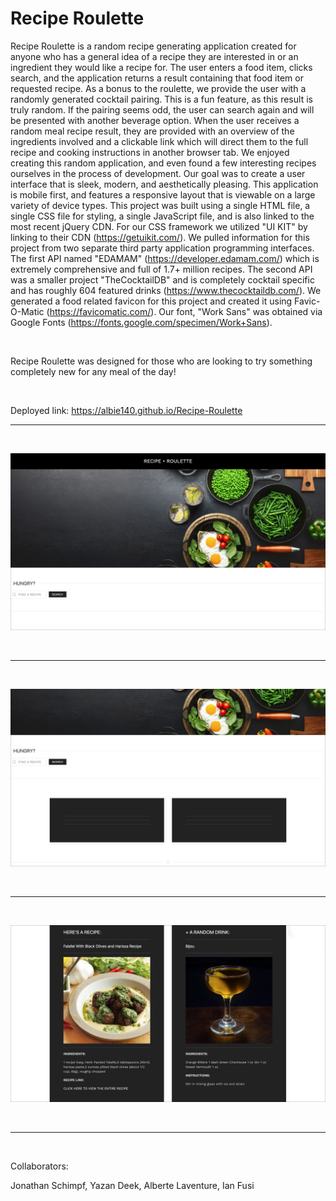 # Recipe Roulette

Recipe Roulette is a random recipe generating application created for anyone who has a general idea of a recipe they are interested in or an ingredient they would like a recipe for. The user enters a food item, clicks search, and the application returns a result containing that food item or requested recipe. As a bonus to the roulette, we provide the user with a randomly generated cocktail pairing. This is a fun feature, as this result is truly random. If the pairing seems odd, the user can search again and will be presented with another beverage option. When the user receives a random meal recipe result, they are provided with an overview of the ingredients involved and a clickable link which will direct them to the full recipe and cooking instructions in another browser tab. We enjoyed creating this random application, and even found a few interesting recipes ourselves in the process of development. Our goal was to create a user interface that is sleek, modern, and aesthetically pleasing. This application is mobile first, and features a responsive layout that is viewable on a large variety of device types. This project was built using a single HTML file, a single CSS file for styling, a single JavaScript file, and is also linked to the most recent jQuery CDN. For our CSS framework we utilized "UI KIT" by linking to their CDN (https://getuikit.com/). We pulled information for this project from two separate third party application programming interfaces. The first API named "EDAMAM" (https://developer.edamam.com/) which is extremely comprehensive and full of 1.7+ million recipes. The second API was a smaller project "TheCocktailDB" and is completely cocktail specific and has roughly 604 featured drinks (https://www.thecocktaildb.com/). We generated a food related favicon for this project and created it using Favic-O-Matic (https://favicomatic.com/). Our font, "Work Sans" was obtained via Google Fonts (https://fonts.google.com/specimen/Work+Sans).

&nbsp;

Recipe Roulette was designed for those who are looking to try something completely new for any meal of the day! 

&nbsp;


Deployed link:  https://albie140.github.io/Recipe-Roulette

---------------

&nbsp;

![Screenshot 1 of App](RecipeRoulette_ScreenShot_Update1.png)

&nbsp;

----------------

&nbsp;

![Screenshot 2 of App // Cards Before Unpacking](RecipeRoulette_ScreenShot_Update2.png)

&nbsp;

----------------

&nbsp;

![Screenshot 3 of App // Cards Unpacked with Content](RecipeRoulette_ScreenShot_Update3.png)

&nbsp;

----------------

&nbsp;

Collaborators:

Jonathan Schimpf,
Yazan Deek,
Alberte Laventure,
Ian Fusi